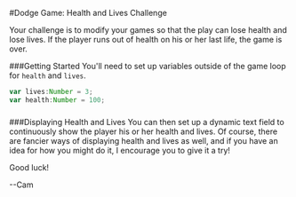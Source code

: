 #Dodge Game: Health and Lives Challenge

Your challenge is to modify your games so that the play can lose health and lose lives. If the player runs out of health on his or her last life, the game is over.

###Getting Started
You'll need to set up variables outside of the game loop for `health` and `lives`.
```actionscript
var lives:Number = 3;
var health:Number = 100;
```

###


###Displaying Health and Lives
You can then set up a dynamic text field to continuously show the player his or her health and lives. Of course, there are fancier ways of displaying health and lives as well, and if you have an idea for how you might do it, I encourage you to give it a try!

Good luck!

--Cam
